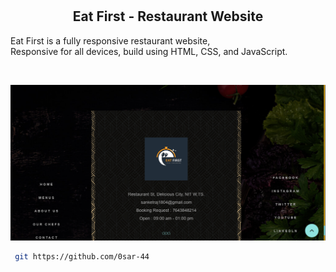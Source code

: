 

  <br />
  <br />

  <h2 align="center">Eat First - Restaurant Website</h2>

 Eat First  is a fully responsive restaurant website, <br />Responsive for all devices, build using HTML, CSS, and JavaScript.

 

</div>

<br />


 ![image](https://github.com/0sar-44/Project-Food-Restaurant-Website/blob/main/Screenshot%202024%20Food%20P2.png)








```bash
 git https://github.com/0sar-44
```



